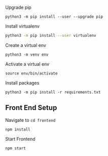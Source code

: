 Upgrade pip
```
python3 -m pip install --user --upgrade pip
```
Install virtualenv
```bash
python3 -m pip install --user virtualenv
```
Create a virtual env
```shell
python3 -m venv env
```

Activate a virtual env
```shell
source env/bin/activate
```
Install packages
```shell
python3 -m pip install -r requirements.txt
```

## Front End Setup
Navigate to `cd frontend`
```shell
npm install
```
Start Frontend
```shell
npm start
```
